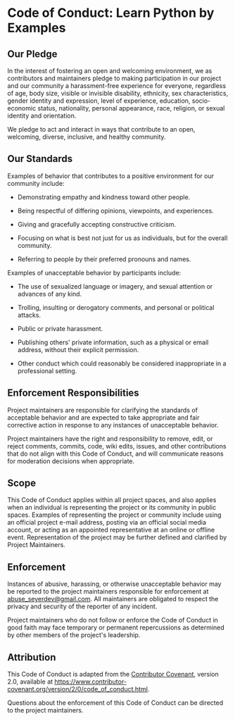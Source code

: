 # Code of Conduct: Learn Python by Examples

## Our Pledge

In the interest of fostering an open and welcoming environment, we as contributors and maintainers pledge to making participation in our project and our community a harassment-free experience for everyone, regardless of age, body size, visible or invisible disability, ethnicity, sex characteristics, gender identity and expression, level of experience, education, socio-economic status, nationality, personal appearance, race, religion, or sexual identity and orientation.

We pledge to act and interact in ways that contribute to an open, welcoming, diverse, inclusive, and healthy community.

## Our Standards

Examples of behavior that contributes to a positive environment for our community include:

- Demonstrating empathy and kindness toward other people.

- Being respectful of differing opinions, viewpoints, and experiences.

- Giving and gracefully accepting constructive criticism.

- Focusing on what is best not just for us as individuals, but for the overall community.

- Referring to people by their preferred pronouns and names.

Examples of unacceptable behavior by participants include:

- The use of sexualized language or imagery, and sexual attention or advances of any kind.

- Trolling, insulting or derogatory comments, and personal or political attacks.

- Public or private harassment.

- Publishing others' private information, such as a physical or email address, without their explicit permission.

- Other conduct which could reasonably be considered inappropriate in a professional setting.

## Enforcement Responsibilities

Project maintainers are responsible for clarifying the standards of acceptable behavior and are expected to take appropriate and fair corrective action in response to any instances of unacceptable behavior.

Project maintainers have the right and responsibility to remove, edit, or reject comments, commits, code, wiki edits, issues, and other contributions that do not align with this Code of Conduct, and will communicate reasons for moderation decisions when appropriate.

## Scope

This Code of Conduct applies within all project spaces, and also applies when an individual is representing the project or its community in public spaces. Examples of representing the project or community include using an official project e-mail address, posting via an official social media account, or acting as an appointed representative at an online or offline event. Representation of the project may be further defined and clarified by Project Maintainers.

## Enforcement

Instances of abusive, harassing, or otherwise unacceptable behavior may be reported to the project maintainers responsible for enforcement at abuse_seyerdev@gmail.com. All maintainers are obligated to respect the privacy and security of the reporter of any incident.

Project maintainers who do not follow or enforce the Code of Conduct in good faith may face temporary or permanent repercussions as determined by other members of the project's leadership.

## Attribution

This Code of Conduct is adapted from the [Contributor Covenant](https://www.contributor-covenant.org/), version 2.0, available at <https://www.contributor-covenant.org/version/2/0/code_of_conduct.html>.

Questions about the enforcement of this Code of Conduct can be directed to the project maintainers.
